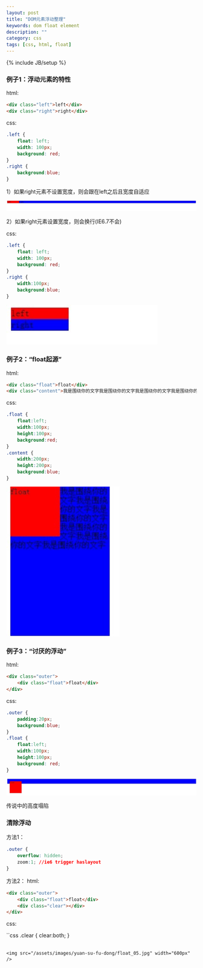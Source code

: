 ```yaml
---
layout: post
title: "DOM元素浮动整理"
keywords: dom float element
description: ""
category: css
tags: [css, html, float]
---
```

{% include JB/setup %}

### 例子1：浮动元素的特性

html:

```html
<div class="left">left</div>
<div class="right">right</div>
```

<!-- more -->
css:

```css
.left {
	float: left;
	width: 100px;
	background: red;
}
.right {
	background:blue;
}
```

1）如果right元素不设置宽度，则会跟在left之后且宽度自适应


<img src="/assets/images/yuan-su-fu-dong/float_01.jpg" width="600px" />

2）如果right元素设置宽度，则会换行(IE6.7不会)

css:

```css
.left {
	float: left;
	width: 100px; 
	background: red;
}
.right {
	width:100px; 
	background:blue;
}
```

<img src="/assets/images/yuan-su-fu-dong/float_02.jpg" width="400px" />

### 例子2：“float起源”

html:

```html
<div class="float">float</div>
<div class="content">我是围绕你的文字我是围绕你的文字我是围绕你的文字我是围绕你的文字我是围绕你的文字我是围绕你的文字</div>
```

css:

```css
.float { 
	float:left; 
	width:100px;
	height:100px; 
	background:red;
}
.content { 
	width:200px; 
	height:200px; 
	background:blue;
}
```

<img src="/assets/images/yuan-su-fu-dong/float_03.jpg" width="300px" />

### 例子3：“讨厌的浮动”

html:

```html
<div class="outer">
    <div class="float">float</div>
</div>
```

css:

```css
.outer { 
	padding:20px; 
	background:blue;
}
.float { 
	float:left; 
	width:100px; 
	height:100px; 
	background: red;
}
```

<img src="/assets/images/yuan-su-fu-dong/float_04.jpg" width="600px" />

传说中的高度塌陷

### 清除浮动

方法1：

```css
.outer {
	overflow: hidden; 
	zoom:1; //ie6 trigger haslayout
}
```

方法2：
html:

```html
<div class="outer">
    <div class="float">float</div>
    <div class="clear"></div>
</div>
```

css:

``css
.clear {
	clear:both;
}
```

<img src="/assets/images/yuan-su-fu-dong/float_05.jpg" width="600px" />
